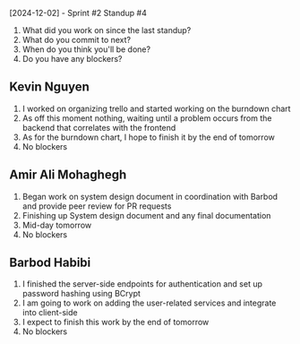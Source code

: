 [2024-12-02] - Sprint #2 Standup #4
1. What did you work on since the last standup?
2. What do you commit to next?
3. When do you think you'll be done?
4. Do you have any blockers?

## Kevin Nguyen

1. I worked on organizing trello and started working on the burndown chart
2. As off this moment nothing, waiting until a problem occurs from the backend that correlates with the frontend
3. As for the burndown chart, I hope to finish it by the end of tomorrow
4. No blockers

## Amir Ali Mohaghegh

1. Began work on system design document in coordination with Barbod and provide peer review for PR requests
2. Finishing up System design document and any final documentation 
3. Mid-day tomorrow
4. No blockers

## Barbod Habibi

1. I finished the server-side endpoints for authentication and set up password hashing using BCrypt
2. I am going to work on adding the user-related services and integrate into client-side
3. I expect to finish this work by the end of tomorrow
4. No blockers


